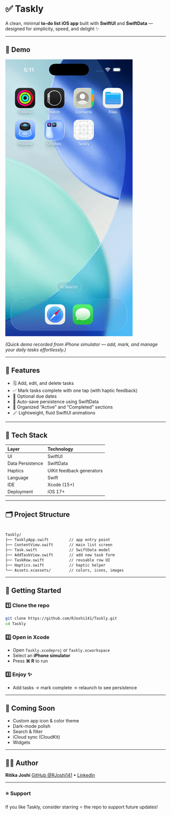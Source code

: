 # ✅ Taskly

A clean, minimal **to-do list iOS app** built with **SwiftUI** and **SwiftData** — designed for simplicity, speed, and delight ✨  

---

## 📱 Demo

![Taskly Demo](Taskly/TasklyDemo.gif)


*(Quick demo recorded from iPhone simulator — add, mark, and manage your daily tasks effortlessly.)*

---

## 🧠 Features

- 🗒️ Add, edit, and delete tasks  
- ✅ Mark tasks complete with one tap (with haptic feedback)  
- 📆 Optional due dates  
- 💾 Auto-save persistence using SwiftData  
- 🧩 Organized “Active” and “Completed” sections  
- 🪄 Lightweight, fluid SwiftUI animations  

---

## 🧰 Tech Stack

| Layer | Technology |
|:--|:--|
| UI | SwiftUI |
| Data Persistence | SwiftData |
| Haptics | UIKit feedback generators |
| Language | Swift |
| IDE | Xcode (15+) |
| Deployment | iOS 17+ |

---

## 🗂️ Project Structure

```

Taskly/
├── TasklyApp.swift         // app entry point
├── ContentView.swift       // main list screen
├── Task.swift              // SwiftData model
├── AddTaskView.swift       // add new task form
├── TaskRow.swift           // reusable row UI
├── Haptics.swift           // haptic helper
└── Assets.xcassets/        // colors, icons, images

````

---

## 🚀 Getting Started

### 1️⃣ Clone the repo
```bash
git clone https://github.com/RJoshi141/Taskly.git
cd Taskly
````

### 2️⃣ Open in Xcode

* Open `Taskly.xcodeproj` or `Taskly.xcworkspace`
* Select an **iPhone simulator**
* Press **⌘ R** to run

### 3️⃣ Enjoy ✨

* Add tasks → mark complete → relaunch to see persistence

---

## 🎨 Coming Soon

* Custom app icon & color theme
* Dark-mode polish
* Search & filter
* iCloud sync (CloudKit)
* Widgets

---

## 🧑‍💻 Author

**Ritika Joshi**
[GitHub @RJoshi141](https://github.com/RJoshi141) • [LinkedIn](https://linkedin.com/in/ritikajoshi141)

---

### ⭐️ Support

If you like Taskly, consider starring ⭐ the repo to support future updates!
